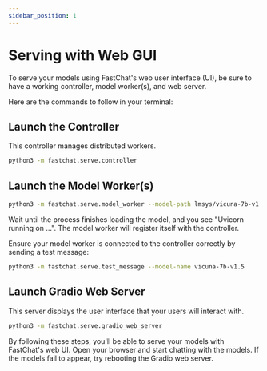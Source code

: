 ```yaml
---
sidebar_position: 1
---
```


# Serving with Web GUI

To serve your models using FastChat's web user interface (UI), be sure to have a working controller, model worker(s), and web server.

Here are the commands to follow in your terminal:

## Launch the Controller

This controller manages distributed workers.

```bash
python3 -m fastchat.serve.controller
```

## Launch the Model Worker(s)

```bash
python3 -m fastchat.serve.model_worker --model-path lmsys/vicuna-7b-v1.5
```

Wait until the process finishes loading the model, and you see "Uvicorn running on ...". The model worker will register itself with the controller.

Ensure your model worker is connected to the controller correctly by sending a test message:

```bash
python3 -m fastchat.serve.test_message --model-name vicuna-7b-v1.5
```

## Launch Gradio Web Server

This server displays the user interface that your users will interact with.

```bash
python3 -m fastchat.serve.gradio_web_server
```

By following these steps, you'll be able to serve your models with FastChat's web UI. Open your browser and start chatting with the models. If the models fail to appear, try rebooting the Gradio web server.
